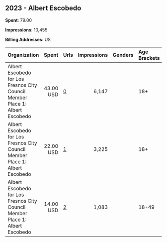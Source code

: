 ## 2023 - Albert Escobedo 
**Spent**: 79.00

**Impressions**: 10,455

**Billing Addresses**: US

|Organization|Spent|Urls|Impressions|Genders|Age Brackets|Country Codes|
|:---|---:|:---|---:|:---|:---|:---|
|Albert Escobedo for Los Fresnos City Council Member Place 1: Albert Escobedo|43.00 USD|[0](https://www.snap.com/political-ads/asset/5beb3d17380280ade2146c0459da3c6c750f88c04a18dda079433e2ae5351423?mediaType=mp4)|6,147||18+|united states|
|Albert Escobedo for Los Fresnos City Council Member Place 1: Albert Escobedo|22.00 USD|[1](https://www.snap.com/political-ads/asset/17ad19872e77041c2400e4cd31cdb4dcb667d412d6ce6f59d079f2101ab6482e?mediaType=jpg)|3,225||18+|united states|
|Albert Escobedo for Los Fresnos City Council Member Place 1: Albert Escobedo|14.00 USD|[2](https://www.snap.com/political-ads/asset/274e75b985e4f221e0aafbd276b220a613b90071360dd1199e6725743fe887d4?mediaType=jpeg)|1,083||18-49|united states|

